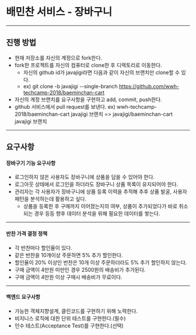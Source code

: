 # 배민찬 서비스 - 장바구니

---
## 진행 방법
* 현재 저장소를 자신의 계정으로 fork한다.
* fork한 프로젝트를 자신의 컴퓨터로 clone한 후 디렉토리로 이동한다.
  * 자신의 github id가 javajigi라면 다음과 같이 자신의 브랜치만 clone할 수 있다.
  * ex) git clone -b javajigi --single-branch https://github.com/wwh-techcamp-2018/baeminchan-cart
* 자신의 계정 브랜치를 요구사항을 구현하고 add, commit, push한다.
* github 서비스에서 pull request를 보낸다.
  ex) wwh-techcamp-2018/baeminchan-cart javajigi 브랜치 => javajigi/baeminchan-cart javajigi 브랜치

---
## 요구사항
#### 장바구기 기능 요구사항
* 로그인하지 않은 사용자도 장바구니에 상품을 담을 수 있어야 한다.
* 로그아웃 상태에서 로그인을 하더라도 장바구니 상품 목록이 유지되어야 한다.
* 관리자는 각 사용자가 장바구니에 상품 등록 이력을 추적해 추후 상품 발굴, 사용자 패턴을 분석하는데 활용하고 싶다.
  * 상품을 등록한 후 구매까지 이어졌는지의 여부, 상품이 추가되었다가 바로 취소되는 경우 등등 향후 데이터 분석을 위해 필요한 데이터를 쌓는다.

---
#### 반찬 가격 결정 정책
* 각 반찬마다 할인율이 있다.
* 같은 반찬을 10개이상 주문하면 5% 추가 할인한다.
* 할인율이 20% 이상인 반찬은 10개 이상 주문하더라도 5% 추가 할인하지 않는다.
* 구매 금액이 4만원 미만인 경우 2500원의 배송비가 추가된다.
* 구매 금액이 4만원 이상 구매시 배송비가 무료이다.

---
#### 백엔드 요구사항
* 가능한 객체지향설계, 클린코드를 구현하기 위해 노력한다.
* 비지니스 로직에 대한 단위 테스트를 구현한다.(필수)
* 인수 테스트(Acceptance Test)를 구현한다.(선택)
